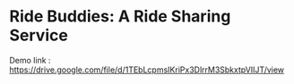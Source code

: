 # Ride Buddies: A Ride Sharing Service
Demo link : https://drive.google.com/file/d/1TEbLcpmsIKriPx3DlrrM3SbkxtpVIIJT/view 

